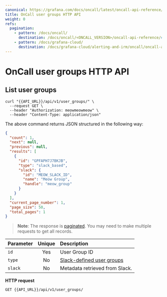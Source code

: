 ```yaml
---
canonical: https://grafana.com/docs/oncall/latest/oncall-api-reference/user_groups/
title: OnCall user groups HTTP API
weight: 0
refs:
  pagination:
    - pattern: /docs/oncall/
      destination: /docs/oncall/<ONCALL_VERSION>/oncall-api-reference/#pagination
    - pattern: /docs/grafana-cloud/
      destination: /docs/grafana-cloud/alerting-and-irm/oncall/oncall-api-reference/#pagination
---
```


<!--Used in escalation policies with type = `notify_user_group` and in schedules.-->

# OnCall user groups HTTP API

## List user groups

```shell
curl "{{API_URL}}/api/v1/user_groups/" \
  --request GET \
  --header "Authorization: meowmeowmeow" \
  --header "Content-Type: application/json"
```

The above command returns JSON structured in the following way:

```json
{
  "count": 1,
  "next": null,
  "previous": null,
  "results": [
    {
      "id": "GPFAPH7J7BKJB",
      "type": "slack_based",
      "slack": {
        "id": "MEOW_SLACK_ID",
        "name": "Meow Group",
        "handle": "meow_group"
      }
    }
  ],
  "current_page_number": 1,
  "page_size": 50,
  "total_pages": 1
}
```

> **Note**: The response is [paginated](ref:pagination). You may need to make multiple requests to get all records.

| Parameter | Unique | Description                                                                                           |
| --------- | :----: | :---------------------------------------------------------------------------------------------------- |
| `id`      |  Yes   | User Group ID                                                                                         |
| `type`    |   No   | [Slack-defined user groups](https://slack.com/intl/en-ru/help/articles/212906697-Create-a-user-group) |
| `slack`   |   No   | Metadata retrieved from Slack.                                                                        |

**HTTP request**

`GET {{API_URL}}/api/v1/user_groups/`
